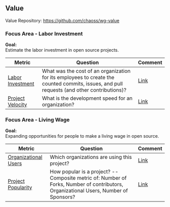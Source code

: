 ## Value
Value Repository: https://github.com/chaoss/wg-value

### Focus Area - Labor Investment

**Goal:**  
Estimate the labor investment in open source projects.

<div>
<table>
  <thead><tr><th>Metric</th><th>Question</th><th>Comment</th></tr></thead>
<tbody>
  <tr><td><a href="https://chaoss.community/metric-labor-investment/">Labor Investment</a></td><td>What was the cost of an organization for its employees to create the counted commits, issues, and pull requests (and other contributions)?</td><td><a href="https://github.com/chaoss/wg-value/issues/29">Link</a></td></tr> 
  <tr><td><a href="https://chaoss.community/metric-project-velocity/">Project Velocity</a></td><td>What is the development speed for an organization?</td><td><a href="https://github.com/chaoss/wg-value/issues/28">Link</a></td></tr> 
</tbody>
</table> 
</div>

### Focus Area - Living Wage

**Goal:**  
Expanding opportunities for people to make a living wage in open source.

<div>
<table>
  <thead><tr><th>Metric</th><th>Question</th><th>Comment</th></tr></thead>
<tbody>
  <tr><td><a href="https://chaoss.community/metric-organizational-users/">Organizational Users</a></td><td>Which organizations are using this project? </td><td><a href="https://github.com/chaoss/wg-value/issues/27">Link</a></td></tr> 
  <tr><td><a href="https://chaoss.community/metric-project-popularity/">Project Popularity</a></td><td>How popular is a project? -- Composite metric of: Number of Forks, Number of contributors, Organizational Users, Number of Sponsors?</td><td><a href="https://github.com/chaoss/wg-value/issues/26">Link</a></td></tr> 
</tbody>
</table> 
</div>
